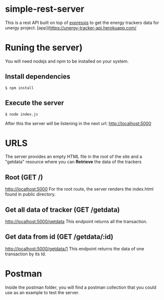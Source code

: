 #  simple-rest-server
This is a rest API built on top of [expressjs](https://expressjs.com/) to get the energy trackers data for unergy project. 
[app](https://unergy-tracker-api.herokuapp.com/
# Runing the server)
You will need nodejs and npm to be installed on your system.

## Install dependencies

    $ npm install

## Execute the server

    $ node index.js
   After this the server will be listening in the next url: 
   [http://localhost:5000](http://localhost:5000)

# URLS
The server provides an empty HTML file in the root of the site and a "getdata" resource where you can  **Retrieve** the data of the trackers

## Root (GET /)
[http://localhost:5000](http://localhost:5000)
For the root route, the server renders the index.html found in public directory.

## Get all data of tracker (GET /getdata)
[http://localhost:5000/getdata](http://localhost:5000/parking)
This endpoint returns all the transaction.

## Get data from id (GET /getdata/:id)
[http://localhost:5000/getdata/1](http://localhost:5000/parking/1)
This endpoint returns the data of one transaction by its Id.

# Postman
Inside the postman folder, you will find a postman collection that you could use as an example to test the server.



